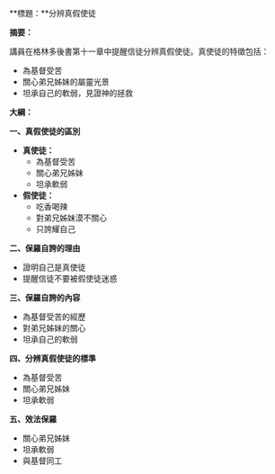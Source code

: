 **標題：**分辨真假使徒

**摘要：**

講員在格林多後書第十一章中提醒信徒分辨真假使徒。真使徒的特徵包括：

* 為基督受苦
* 關心弟兄姊妹的屬靈光景
* 坦承自己的軟弱，見證神的拯救

**大綱：**

**一、真假使徒的區別**

* **真使徒：**
    * 為基督受苦
    * 關心弟兄姊妹
    * 坦承軟弱
* **假使徒：**
    * 吃香喝辣
    * 對弟兄姊妹漠不關心
    * 只誇耀自己

**二、保羅自誇的理由**

* 證明自己是真使徒
* 提醒信徒不要被假使徒迷惑

**三、保羅自誇的內容**

* 為基督受苦的經歷
* 對弟兄姊妹的關心
* 坦承自己的軟弱

**四、分辨真假使徒的標準**

* 為基督受苦
* 關心弟兄姊妹
* 坦承軟弱

**五、效法保羅**

* 關心弟兄姊妹
* 坦承軟弱
* 與基督同工